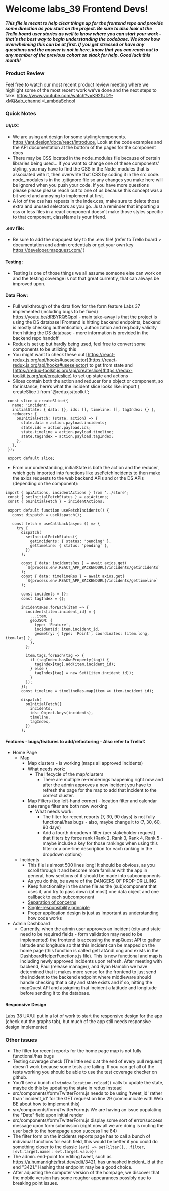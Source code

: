 # Welcome labs_39 Frontend Devs!

##### This file is meant to help clear things up for the frontend repo and provide some direction as you start on the project. Be sure to also look at the Trello board user stories as well to know where you can start your work - that’s the best way to begin understanding the codebase. We know how overwhelming this can be at first. If you get stressed or have any questions and the answer is not in here, know that you can reach out to any member of the previous cohort on slack for help. Good luck this month!

### Product Review

Feel free to watch our most recent product review meeting where we highlight some of the most recent work we’ve done and the next steps to take. https://www.youtube.com/watch?v=K92fUDY-xMQ&ab_channel=LambdaSchool

### Quick Notes

#### UI/UX:

- We are using ant design for some styling/components. https://ant.design/docs/react/introduce, Look at the code examples and the API documentation at the bottom of the pages for the component docs
- There may be CSS located in the node_modules file because of certain libraries being used... If you want to change one of these components' styling, you may have to find the CSS in the Node_modules that is associated with it, then overwrite that CSS by coding it in the src code. node_modules is in the .gitignore file so any changes you make here will be ignored when you push your code. If you have more questions please please please reach out to one of us because this concept was a bit weird and annoying to implement at first.
- A lot of the css has repeats in the index.css, make sure to delete those extra and unused selectors as you go.
  Just a reminder that importing a css or less files in a react component doesn’t make those styles specific to that component, className is your friend.

#### .env file:

- Be sure to add the mapquest key to the .env file! (refer to Trello board > documentation and admin credentials or get your own key https://developer.mapquest.com/ )

#### Testing:

- Testing is one of those things we all assume someone else can work on and the testing coverage is not that great currently, that can always be improved upon.

#### Data Flow:

- Full walkthrough of the data flow for the form feature Labs 37 implemented (including bugs to be fixed) https://youtu.be/dRBYRQ5QpoI - main take-away is that the project is using the DS database! Frontend is hitting backend endpoints, backend is mostly checking authentication, authorization and req.body validity then hitting the DS database - more information is provided in the backend repo handoff
- Redux is set up but hardly being used, feel free to convert some components to be utilizing this
- You might want to check these out [https://react-redux.js.org/api/hooks#useselector](https://react-redux.js.org/api/hooks#useselector) to get from state and [https://redux-toolkit.js.org/api/createslice](https://redux-toolkit.js.org/api/createslice) to set up state and actions
- Slices contain both the action and reducer for a object or component, so for instance, here’s what the incident slice looks like:
  import { createSlice } from '@reduxjs/toolkit';

```
 const slice = createSlice({
   name: 'incident',
   initialState: { data: {}, ids: [], timeline: [], tagIndex: {} },
   reducers: {
     onInitialFetch: (state, action) => {
       state.data = action.payload.incidents;
       state.ids = action.payload.ids;
       state.timeline = action.payload.timeline;
       state.tagIndex = action.payload.tagIndex;
     },
   },
 });

 export default slice;
```

- From our understanding, initialState is both the action and the reducer, which gets imported into functions like useFetchIncidents to then make the axios requests to the web backend APIs and or the DS APIs (depending on the component):

```
import { apiActions, incidentActions } from '../store';
 const { setInitialFetchStatus } = apiActions;
 const { onInitialFetch } = incidentActions;

 export default function useFetchIncidents() {
   const dispatch = useDispatch();

   const fetch = useCallback(async () => {
     try {
       dispatch(
         setInitialFetchStatus({
           getincidents: { status: 'pending' },
           gettimeline: { status: 'pending' },
         })
       );

       const { data: incidentsRes } = await axios.get(
         `${process.env.REACT_APP_BACKENDURL}/incidents/getincidents`
       );
       const { data: timelineRes } = await axios.get(
         `${process.env.REACT_APP_BACKENDURL}/incidents/gettimeline`
       );

       const incidents = {};
       const tagIndex = {};

       incidentsRes.forEach(item => {
         incidents[item.incident_id] = {
           ...item,
           geoJSON: {
             type: 'Feature',
             incidentId: item.incident_id,
             geometry: { type: 'Point', coordinates: [item.long, item.lat] },
           },
         };

         item.tags.forEach(tag => {
           if (tagIndex.hasOwnProperty(tag)) {
             tagIndex[tag].add(item.incident_id);
           } else {
             tagIndex[tag] = new Set([item.incident_id]);
           }
         });
       });
       const timeline = timelineRes.map(item => item.incident_id);

       dispatch(
         onInitialFetch({
           incidents,
           ids: Object.keys(incidents),
           timeline,
           tagIndex,
         })
       );
```

#### Features - bugs/features to add/refactoring - Also refer to Trello!:

- Home Page
  - Map
    - Map clusters - is working (maps all approved incidents)
    - What needs work:
      - The lifecycle of the map/clusters
        - There are multiple re-renderings happening right now and after the admin approves a new incident you have to refresh the page for the map to add that incident to the correct cluster.
    - Map Filters (top left-hand corner) - location filter and calendar date range filter are both now working
      - What needs work:
        - The filter for recent reports (7, 30, 90 days) is not fully functional/has bugs - also, maybe change it to (7, 30, 60, 90 days)
        - Add a fourth dropdown filter (per stakeholder request) that filters by force rank (Rank 2, Rank 3, Rank 4, Rank 5 - maybe include a key for those rankings when using this filter or a one-line description for each ranking in the dropdown options)
  - Incidents
    - This file is almost 500 lines long! It should be obvious, as you scroll through it and become more familiar with the app in general, how sections of it should be made into subcomponents
    - As you do this, be aware of the DANGERS OF PROP-DRILLING
    - Keep functionality in the same file as the (sub)component that uses it, and try to pass down (at most) one data object and one callback to each subcomponent
    - [Separation of concerns](https://en.wikipedia.org/wiki/Separation_of_concerns)
    - [Single-responsibility principle](https://en.wikipedia.org/wiki/Single-responsibility_principle)
    - Proper application design is just as important as understanding how code works
- Admin Dashboard
  - Currently, when the admin user approves an incident (city and state need to be required fields - form validation may need to be implemented) the frontend is accessing the mapQuest API to gather latitude and longitude so that this incident can be mapped on the home page (this function is called getLatAndLong and exists in the DashboardHelperFunctions.js file). This is now functional and map is including newly approved incidents upon refresh. After meeting with backend, Paul (release manager), and Ryan Hamblin we have determined that it makes more sense for the frontend to just send the incident to the backend endpoint where middleware should handle checking that a city and state exists and if so, hitting the mapQuest API and assigning that incident a latitude and longitude before sending it to the database.

#### Responsive Design

Labs 38 UX/UI put in a lot of work to start the responsive design for the app (check out the graphs tab), but much of the app still needs responsive design implemented

### Other issues

- The filter for recent reports for the home page map is not fully functional/has bugs
- Testing coverage check (The little red x at the end of every pull request) doesn’t work because some tests are failing. If you can get all of the tests working you should be able to use the test coverage checker on github.
- You’ll see a bunch of `window.location.reload()` calls to update the state, maybe do this by updating the state in redux instead
- src/components/form/TwitterForm.js needs to be using 'tweet_id' rather than 'incident_id' for the GET request on line 29 (communicate with Web BE about how to implement this)
- src/components/form/TwitterForm.js We are having an issue populating the "Date" field upon initial render
- src/components/form/TwitterForm.js display some sort of error/success message upon form submission (right now all we are doing is routing the user back to the homepage upon success line 84)
- The filter form on the incidents reports page has to call a bunch of individual functions for each field, this would be better if you could do something closer to the classic `(evt) => setFilter({...filter, [evt.target.name]: evt.target.value})`
- The admin. end-point for editing tweet, such as https://a.humanrightsfirst.dev/edit/3421, has unhashed incident_id at the end "3421." Hashing that endpoint may be a good choice.
- After adjusting the computer version of the hompage, we discover that the mobile version has some rougher appearances possibly due to breaking point issues. 
